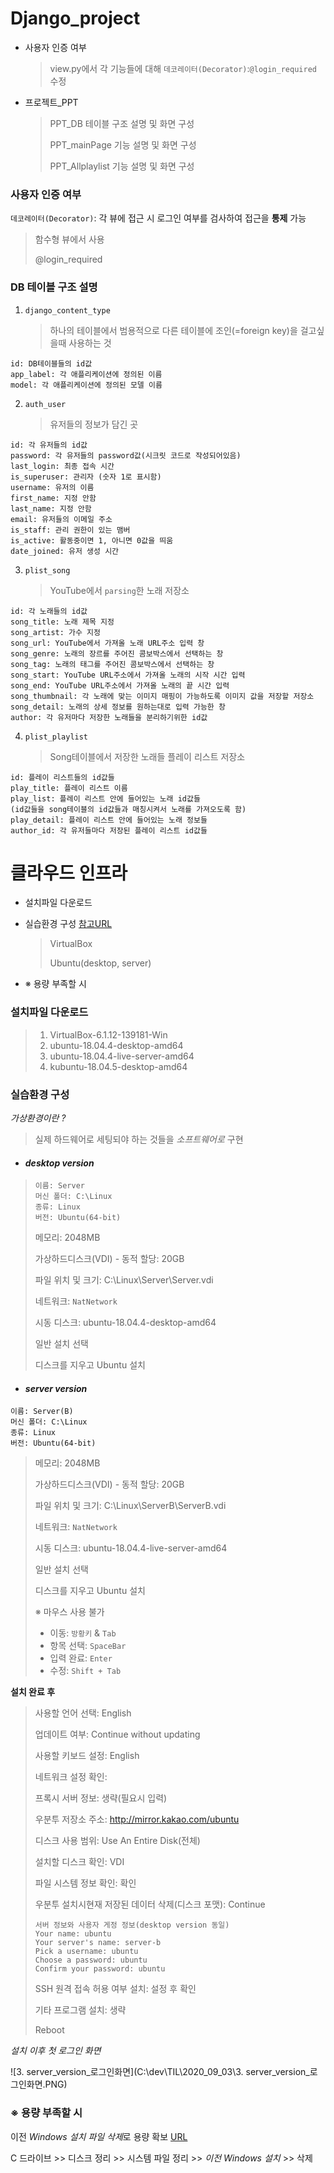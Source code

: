# Django_project

* 사용자 인증 여부

  > view.py에서 각 기능들에 대해 `데코레이터(Decorator)`:`@login_required` 수정

* 프로젝트_PPT

  > PPT_DB 테이블 구조 설명 및 화면 구성
  >
  > PPT_mainPage 기능 설명 및 화면 구성
  >
  > PPT_Allplaylist 기능 설명 및 화면 구성



### 사용자 인증 여부

`데코레이터(Decorator)`: 각 뷰에 접근 시 로그인 여부를 검사하여 접근을 **통제** 가능

> 함수형 뷰에서 사용
>
> @login_required



### DB 테이블 구조 설명

1. `django_content_type`

   > 하나의 테이블에서 범용적으로 다른 테이블에 조인(=foreign key)을 걸고싶을때 사용하는 것

```
id: DB테이블들의 id값
app_label: 각 애플리케이션에 정의된 이름
model: 각 애플리케이션에 정의된 모델 이름
```



2. `auth_user`

   > 유저들의 정보가 담긴 곳

```
id: 각 유저들의 id값
password: 각 유저들의 password값(시크릿 코드로 작성되어있음)
last_login: 최종 접속 시간
is_superuser: 관리자 (숫자 1로 표시함)
username: 유저의 이름
first_name: 지정 안함
last_name: 지정 안함
email: 유저들의 이메일 주소
is_staff: 관리 권한이 있는 맴버
is_active: 활동중이면 1, 아니면 0값을 띄움
date_joined: 유저 생성 시간
```



3. `plist_song`

   > YouTube에서 `parsing`한 노래 저장소

```
id: 각 노래들의 id값
song_title: 노래 제목 지정
song_artist: 가수 지정
song_url: YouTube에서 가져올 노래 URL주소 입력 창
song_genre: 노래의 장르를 주어진 콤보박스에서 선택하는 창
song_tag: 노래의 태그를 주어진 콤보박스에서 선택하는 창
song_start: YouTube URL주소에서 가져올 노래의 시작 시간 입력
song_end: YouTube URL주소에서 가져올 노래의 끝 시간 입력
song_thumbnail: 각 노래에 맞는 이미지 매핑이 가능하도록 이미지 값을 저장할 저장소
song_detail: 노래의 상세 정보를 원하는대로 입력 가능한 창
author: 각 유저마다 저장한 노래들을 분리하기위한 id값
```



4. `plist_playlist`

   > Song테이블에서 저장한 노래들 플레이 리스트 저장소

```
id: 플레이 리스트들의 id값들
play_title: 플레이 리스트 이름
play_list: 플레이 리스트 안에 들어있는 노래 id값들
(id값들을 song테이블의 id값들과 매칭시켜서 노래를 가져오도록 함)
play_detail: 플레이 리스트 안에 들어있는 노래 정보들
author_id: 각 유저들마다 저장된 플레이 리스트 id값들
```





# 클라우드 인프라

* 설치파일 다운로드

* 실습환경 구성 [참고URL](https://myanjini.tistory.com/)

  >VirtualBox
  >
  >Ubuntu(desktop, server)
  
* ※ 용량 부족할 시



### 설치파일 다운로드

> 1. VirtualBox-6.1.12-139181-Win
> 2. ubuntu-18.04.4-desktop-amd64
> 3. ubuntu-18.04.4-live-server-amd64
> 4. kubuntu-18.04.5-desktop-amd64



### 실습환경 구성

*가상환경이란 ?*

> 실제 하드웨어로 세팅되야 하는 것들을 *소프트웨어로* 구현



* #### *desktop version*

> ```
> 이름: Server
> 머신 폴더: C:\Linux
> 종류: Linux
> 버전: Ubuntu(64-bit)
> ```
>
> 메모리: 2048MB
>
> 가상하드디스크(VDI) - 동적 할당: 20GB
>
> 파일 위치 및 크기: C:\Linux\Server\Server.vdi
>
> 네트워크: `NatNetwork`
>
> 시동 디스크: ubuntu-18.04.4-desktop-amd64
>
> 일반 설치 선택
>
> 디스크를 지우고 Ubuntu 설치



* #### *server version*

```
이름: Server(B)
머신 폴더: C:\Linux
종류: Linux
버전: Ubuntu(64-bit)
```

> 메모리: 2048MB
>
> 가상하드디스크(VDI) - 동적 할당: 20GB
>
> 파일 위치 및 크기: C:\Linux\ServerB\ServerB.vdi
>
> 네트워크: `NatNetwork`
>
> 시동 디스크: ubuntu-18.04.4-live-server-amd64
>
> 일반 설치 선택
>
> 디스크를 지우고 Ubuntu 설치
>
>   ※ 마우스 사용 불가
>
> * 이동: `방황키` & `Tab` 
> * 항목 선택: `SpaceBar`
> * 입력 완료: `Enter` 
> * 수정: `Shift + Tab`



**설치 완료 후**

> 사용할 언어 선택: English
>
> 업데이트 여부: Continue without updating
>
> 사용할 키보드 설정: English
>
> 네트워크 설정 확인: 
>
> 프록시 서버 정보: 생략(필요시 입력)
>
> 우분투 저장소 주소: http://mirror.kakao.com/ubuntu
>
> 디스크 사용 범위: Use An Entire Disk(전체)
>
> 설치할 디스크 확인: VDI
>
> 파일 시스템 정보 확인: 확인
>
> 우분투 설치시현재 저장된 데이터 삭제(디스크 포맷): Continue
>
> ```
> 서버 정보와 사용자 게정 정보(desktop version 동일)
> Your name: ubuntu
> Your server's name: server-b
> Pick a username: ubuntu
> Choose a password: ubuntu
> Confirm your password: ubuntu
> ```
>
>  SSH 원격 접속 허용 여부 설치: 설정 후 확인
>
> 기타 프로그램 설치: 생략
>
> Reboot



*설치 이후 첫 로그인 화면*

![3. server_version_로그인화면](C:\dev\TIL\2020_09_03\3. server_version_로그인화면.PNG)



### ※ 용량 부족할 시

이전 *Windows 설치 파일 삭제*로 용량 확보 [URL](https://newstory-of-dev.tistory.com/entry/Windows-%EC%9D%B4%EC%A0%84-Windows-%EC%84%A4%EC%B9%98-%ED%8C%8C%EC%9D%BC%EC%82%AD%EC%A0%9C%ED%95%98%EA%B8%B0)

C 드라이브 >> 디스크 정리 >> 시스템 파일 정리 >> *이전 Windows 설치* >> 삭제